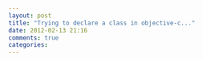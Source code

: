 ```yaml
---
layout: post
title: "Trying to declare a class in objective-c..."
date: 2012-02-13 21:16
comments: true
categories: 
---
```

